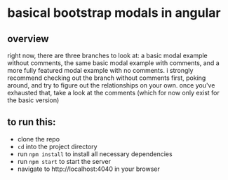# basical bootstrap modals in angular

## overview 
right now, there are three branches to look at: a basic modal example without comments, the same basic modal example with comments, and a more fully featured modal example with no comments. i strongly recommend checking out the branch without comments first, poking around, and try to figure out the relationships on your own. once you've exhausted that, take a look at the comments (which for now only exist for the basic version)


## to run this:

- clone the repo
- `cd` into the project directory
- run `npm install` to install all necessary dependencies
- run `npm start` to start the server
- navigate to http://localhost:4040 in your browser